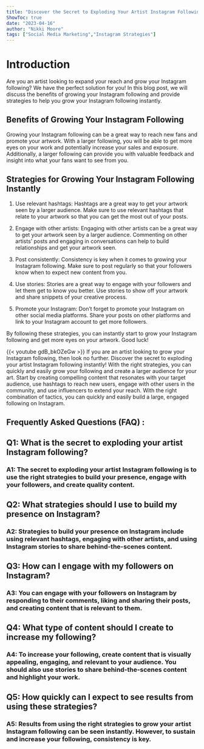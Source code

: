 ```yaml
---
title: "Discover the Secret to Exploding Your Artist Instagram Following - Instantly!"
ShowToc: true 
date: "2023-04-16"
author: "Nikki Moore" 
tags: ["Social Media Marketing","Instagram Strategies"]
---
```

# Introduction
Are you an artist looking to expand your reach and grow your Instagram following? We have the perfect solution for you! In this blog post, we will discuss the benefits of growing your Instagram following and provide strategies to help you grow your Instagram following instantly.

## Benefits of Growing Your Instagram Following
Growing your Instagram following can be a great way to reach new fans and promote your artwork. With a larger following, you will be able to get more eyes on your work and potentially increase your sales and exposure. Additionally, a larger following can provide you with valuable feedback and insight into what your fans want to see from you.

## Strategies for Growing Your Instagram Following Instantly
1. Use relevant hashtags: Hashtags are a great way to get your artwork seen by a larger audience. Make sure to use relevant hashtags that relate to your artwork so that you can get the most out of your posts.

2. Engage with other artists: Engaging with other artists can be a great way to get your artwork seen by a larger audience. Commenting on other artists’ posts and engaging in conversations can help to build relationships and get your artwork seen.

3. Post consistently: Consistency is key when it comes to growing your Instagram following. Make sure to post regularly so that your followers know when to expect new content from you.

4. Use stories: Stories are a great way to engage with your followers and let them get to know you better. Use stories to show off your artwork and share snippets of your creative process.

5. Promote your Instagram: Don’t forget to promote your Instagram on other social media platforms. Share your posts on other platforms and link to your Instagram account to get more followers.

By following these strategies, you can instantly start to grow your Instagram following and get more eyes on your artwork. Good luck!

{{< youtube gdB_bkOZeGw >}} 
If you are an artist looking to grow your Instagram following, then look no further. Discover the secret to exploding your artist Instagram following instantly! With the right strategies, you can quickly and easily grow your following and create a larger audience for your art. Start by creating compelling content that resonates with your target audience, use hashtags to reach new users, engage with other users in the community, and use influencers to extend your reach. With the right combination of tactics, you can quickly and easily build a large, engaged following on Instagram.

## Frequently Asked Questions (FAQ) :
<h2>Q1: What is the secret to exploding your artist Instagram following?</h2>

<h3>A1: The secret to exploding your artist Instagram following is to use the right strategies to build your presence, engage with your followers, and create quality content.</h3>

<h2>Q2: What strategies should I use to build my presence on Instagram?</h2>

<h3>A2: Strategies to build your presence on Instagram include using relevant hashtags, engaging with other artists, and using Instagram stories to share behind-the-scenes content.</h3>

<h2>Q3: How can I engage with my followers on Instagram?</h2>

<h3>A3: You can engage with your followers on Instagram by responding to their comments, liking and sharing their posts, and creating content that is relevant to them.</h3>

<h2>Q4: What type of content should I create to increase my following?</h2>

<h3>A4: To increase your following, create content that is visually appealing, engaging, and relevant to your audience. You should also use stories to share behind-the-scenes content and highlight your work.</h3>

<h2>Q5: How quickly can I expect to see results from using these strategies?</h2>

<h3>A5: Results from using the right strategies to grow your artist Instagram following can be seen instantly. However, to sustain and increase your following, consistency is key.</h3>


